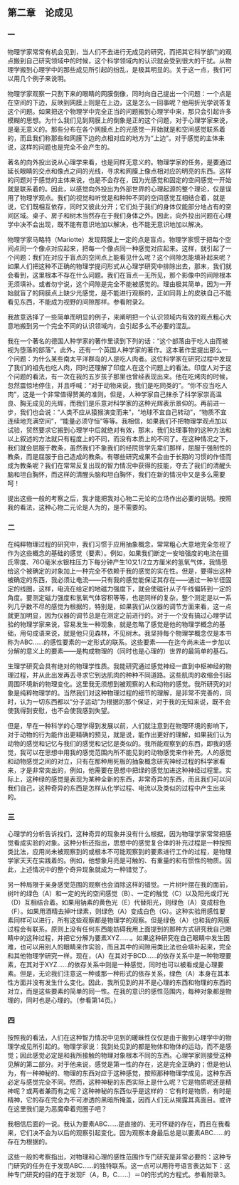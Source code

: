 ## 第二章　论成见

### 一

物理学家常常有机会见到，当人们不去进行无成见的研究，而把其它科学部门的观点搬到自己研究领域中的时候，这个科学领域内的认识就会受到很大的干扰。从物理学搬到心理学中的那些成见所引起的纷乱，是极其明显的。关于这一点，我们可以用几个例子来说明。

物理学家观察一只割下来的眼睛的网膜倒像，同时向自己提出一个问题：一个点是在空间的下边，反映到网膜上则是在上边，这是怎么一回事呢？他用折光学说答复这个问题。如果把这个物理学中完全正当的问题搬到心理学中来，那只会引起许多模糊的思想。为什么我们见到网膜上的倒象是正的这个问题，对于心理学家来说，是毫无意义的。那些分布在各个网膜点上的光感觉一开始就是和空间感觉联系着的，而且我们称那些和网膜下边的点相对应的地方为“上边”。对于感觉的主体来说，这样的问题也是完全不会产生的。

著名的向外投出说从心理学来看，也是同样无意义的。物理学家的任务，是要通过延长眼睛的交点和像点之间的光线，寻求和网膜上像点相对应的明亮的东西。这样的问题对于感觉的主体来说，也是不会存在，因为光感觉和固定的空间感觉一开始就是联系着的。因此，以感觉向外投出为外部世界的心理起源的整个理论，仅是误用了物理学观点。我们的视觉和听觉是和种种不同的空间感觉互相结合着，就是说，它们既相互依存，同时又彼此分开；它们处于我们的身体仅能部分地占有的空间区域。桌子、房子和树木当然存在于我们身体之外。因此，向外投出问题在心理学中决不会出现，既不能有意识地加以解决，也不能无意识地加以解决。

物理学家马略特（Mariotte）发现网膜上一定的点是盲点。物理学家惯于把每个空间点同一个像点对应起来，把每一个像点同一种感觉对应起来。这样，就引起了一个问题：我们在对应于盲点的空间点上能看见什么呢？这个间隙怎能填补起来呢？如果人们把这种不正确的物理学提问形式从心理学研究中排除出去，那末，我们就会看到，这里根本不存在什么问题。我们在盲点一无所见，那个影像中的间隙根本无须填补。或者勿宁说，这个间隙是完全不能被感觉的。理由极其简单，因为一开始就盲了的网膜点上缺少光感觉，是不能进行观察的，正如同背上的皮肤自己不能看见东西，不能成为视野的间隙那样。参看附录2。

我故意选择了一些简单而明显的例子，来阐明把一个认识领域内有效的观点粗心大意地搬到另一个完全不同的认识领域内，会引起多么不必要的混乱。

我在一个著名的德国人种学家的著作里读到下列的话：“这个部落由于吃人由而被视为堕落的部落”。此外，还有一个英国人种学家的著作。这本著作里提出那么一个问题：为什么某些南太平洋群岛的人是吃人肉者。这位科学家在研究过程中发现了我们的祖先也吃人肉，同时还理解了印度人在这个问题上的看法。印度人对于这个问题的看法，有一次在我的五岁孩子那里也曾经表现出来。他在吃烤肉的时候，忽然震惊地停住，并且呼喊：“对于动物来说，我们是吃同类的”。“你不应当吃人肉”，这是一个非常值得赞美的准则。但是，人种学家自己抹杀了科学家崇高温良、胸无成见的光辉，而我们是乐意对科学家的这种光辉表示景仰的。再前进一步，我们也会说：“人类不应从猿猴演变而来”，“地球不宜自己转动”，“物质不宜连续地充满空间”，“能量必须守恒”等等。我相信，如果我们不把物理学观点加以试验，贸然要求它搬到心理学中后就绝对有效，那末，我们处理事物的这种方法和以上叙述的方法就只有程度上的不同，而没有本质上的不同了。在这种情况之下，我们就会屈服于教条，虽然我们不象我们的经院哲学先辈们那样，屈服于强制性的教条，而是屈服于自己造成的教条。有哪些研究成果不会由于长期的习惯的作怪而成为教条呢？我们在常常反复出现的智力情况中获得的技能，夺去了我们的清醒头脑和坦白胸怀，而这样的清醒头脑和坦白胸怀，我们在新的情况中又是多么需要呵！

提出这些一般的考察之后，我才能把我对心物二元论的立场作出必要的说明。按照我的看法，这种心物二元论是人为的，是不需要的。

### 二

在纯粹物理过程的研究中，我们习惯于应用抽象概念，常常粗心大意地完全忽视了作为这些概念的基础的感觉（要素）。例如，如果我们断定一安培强度的电流在摄氏零度、76O毫米水银柱压力下每分钟产生10又1/2立方厘米的氢氧气体，我情愿给这个被确定的对象加上一种完全不依赖于我的感觉的实在性。但是，要得出这种被确定的东西，我必须让电流——只有我的感觉能保证其存在——通过一种半径固定的线圈，这样，电流在给定的地磁力强度下，就会使磁针从子午线偏转到一定的角度。要测定磁力强度和氢氧气体容积等等，也是同样的复杂。整个测定是以一系列几乎数不尽的感觉为根据的，特别是，如果我们从仪器的调节方面来看，这一点就更加明显，因为仪器的调节总是在测定之前进行的。对于一个没有搞过心理学试验的物理学家来说，容易发生一种现象，就是忽略了感觉是他的物理学概念的基础，用句成语来说，就是他只见森林，不见树木。我坚持每个物理学概念仅是本书称为ABC……的感性要素的一定形式的联系。这些要素——在迄今尚未进一步加以分解的意义上的要素——是构成物理的（同时也是心理的）世界的最简单的基石。

生理学研究会具有绝对的物理学性质。我能研究通过感觉神经一直到中枢神经的物理过程，并从此出发再去寻求它到达肌肉的种种不同道路。这些肌肉的收缩会引起周围环境新的物理变化。这里我无须想到被观察的人和动物的感觉。我所研究的对象是纯粹物理学的。当然我们对这种物理过程的细节的理解，是非常不完善的，同时，认为一切东西都以“分子运动”为根据的那个保证，对于我的无知来说，既不会使我得到安慰，也不会使我感到失望。

但是，早在一种科学的心理学得到发展以前，人们就注意到在物理环境的影响下，对于动物的行为能作出更精确的预见，就是说，能作出更好的理解，如果我们认为动物的感觉和记忆与我们的感觉和记忆是类似的。我所能观察到的东西，即我的感觉，我可以在思想中用我的感觉范围内所不能见到的动物感觉来作补充。人的感觉和动物感觉之间的对立，只有在那种用死板的抽象概念研究神经过程的科学家看来，才是非常突出的，例如，他需要在思想中把绿的感觉加进这种神经过程里。实际上，这种绿的感觉是表现为某种全新的东西，非常奇异的东西，而且我们可以问我们自己，这种奇异的东西是怎样从化学过程、电流以及类似的过程中产生出来的。

### 三

心理学的分析告诉找们，这种奇异的现象并没有什么根据，因为物理学家常常把感觉看成实验的对象。这种分析还指出，思想中的感觉复合体的补充过程是一种按照类比法，应用尚未被观察到的或根本不可能观察到的要素进行工作的过程，是物理学家天天在实践着的。例如，他想象月亮是可触的、有重量的和有惯性的物质。因此，上述情况中的整个奇异现象就成为一种错觉了。

另一种局限于亲身感觉范围的观察也会消除这样的错觉。一片树叶摆在我的面前，树叶的绿色（A）和一定的光的空间感觉（B）、一定的触觉（C）以及阳光或灯光（D）互相结合着。如果用钠素的黄色光（E）代替阳光，则绿色（A）变成棕色（F）。如果用酒精去掉叶绿素，则绿色（A）变成白色（G）。这种实验用感性要素同样可以进行，所有这些观察都是物理学的观察。但是绿色（A）也和我的网膜过程会有联系。原则上没有任何东西能妨碍我用上面提到的那种方式研究我自己眼睛中的这种过程，并把它分解为要素XYZ……。如果这种研究在自己眼睛中发生困难，也可以用别人的眼睛来作实验，而且其中的间隙用类比法也会填补起来，完全和其他物理学研究一样。现在，（A）在其对于BCD……的依存关系中是一种物理要素，在其对于XYZ……的依存关系中则是一种感觉，同时也可以被看成是心理要素。但是，无论我们注意这一种或那一种形式的依存关系，绿色（A）本身在其本性方面并没有发生什么变化。因此，我所见到的并不是心理的东西和物理的东西的对立，而是这些要素的简单的同一性。在我的意识的感性范围内，每种对象都是物理的，同时也是心理的。（参看第14页。）

### 四

按照我的看法，人们在这种智力情况中见到的暖昧性仅仅是由于搬到心理学中的物理学成见所引起的。物理学家说：我到处见到的都是物体和物体的运动，而不是感觉；因此感觉必定是和我所接触的物理对象根本不同的东西。心理学家则接受这种见解的第二部分。对于他来说，感觉是第一性的存在，这是完全正确的；但是他认为，有一种神秘的、物理的东西对应于这种感觉，按照那种物理学成见，这种东西必定与感觉完全不同。然而，这种神秘的东西实际上是什么呢？它是物质呢还是精神呢？或两者兼而有之呢？这种神秘的东西似乎是这样的：它有时是物质，有时是精神，它的存在完全为不可渗透的黑暗所掩盖，因而人们无从揭露其真面目。或许在这里我们是为恶魔牵着兜圈子吧？

我相信后面的一说。我认为要素ABC……是直接的、无可怀疑的存在，而且在我看来，它们决不会为以后的观察引起变化。因为观察本身最后总是以要素ABC……的存在为根据的。

这些一般的考察指出，对物理和心理的感性范围作专门研究是非常必要的：这种专门研究的任务在于发现ABC……的独特联系。这一点可以用符号语言表达如下：这种专门研究的目的在于发现F（A，B，C……）＝0的形式的方程式。参看附录3。